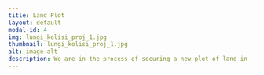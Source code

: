 ```yaml
---
title: Land Plot
layout: default
modal-id: 4
img: lungi_kolisi_proj_1.jpg
thumbnail: lungi_kolisi_proj_1.jpg
alt: image-alt
description: We are in the process of securing a new plot of land in ___ and have plans to create a soup kitchen, vegetable garden, and three to four classrooms for the youth.  
---
```

